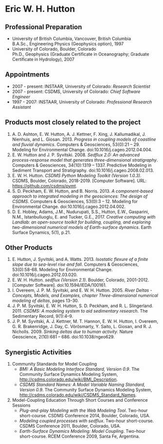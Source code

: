 # Eric W. H. Hutton

## Professional Preparation

*   University of British Columbia, Vancouver, British Columbia  
    B.A.Sc., Engineering Physics (Geophysics option), 1997
*   University of Colorado, Boulder, Colorado  
    Ph.D., Geophysics (Graduate Certificate in Oceanography; Graduate
    Certificate in Hydrology), 2007

## Appointments

*   2007 - present: INSTAAR, University of Colorado: *Research Scientist*
*   2007 - present: CSDMS, University of Colorado: *Chief Software Engineer*
*   1997 - 2007: INSTAAR, University of Colorado: *Professional Research Assistant*

## Products most closely related to the project

1.  A. D. Ashton, E. W. Hutton, A. J. Kettner, F. Xing, J. Kallumadikal, J.
    Nienhuis, and L. Giosan. 2013. *Progress in coupling models of coastline and
    fluvial dynamics*. Computers & Geosciences, 53(0):21 – 29. Modeling for
    Environmental Change. doi:10.1016/j.cageo.2012.04.004.
1.  E. W. Hutton and J. P. Syvitski. 2008. *Sedflux 2.0: An advanced
    process-response model that generates three-dimensional stratigraphy*.
    Computers & Geosciences, 34(10):1319 – 1337. Predictive Modeling in
    Sediment Transport and Stratigraphy. doi:10.1016/j.cageo.2008.02.013.
1.  E. W. H. Hutton.  *CSDMS Python Modeling Toolkit (Version 1.0.3)*.  CSDMS,
    Boulder, Colorado, 2018-2019. [Computer Software].
    URL: https://github.com/csdms/pymt.
1.  S. D. Peckham, E. W. Hutton, and B. Norris. 2013. *A component-based
    approach to integrated modeling in the geosciences: The design of CSDMS*.
    Computers & Geosciences, 53(0):3 – 12. Modeling for Environmental Change.
    doi:10.1016/j.cageo.2012.04.002.
1.  D. E. Hobley, Adams, J.M., Nudurupati, S.S., Hutton, E.W.,
    Gasparini, N.M., Istanbulluoglu, E. and Tucker, G.E., 2017. *Creative
    computing with Landlab: an open-source toolkit for building, coupling,
    and exploring two-dimensional numerical models of Earth-surface
    dynamics*. Earth Surface Dynamics, 5(1), p.21.

## Other Products

1.  E. Hutton, J. Syvitski, and A. Watts.  2013.  *Isostatic flexure of a
    finite slope due to sea-level rise and fall*.  Computers & Geosciences,
    53(0):58-68.  Modeling for Environmental Change.
    doi:10.1016/j.cageo.2012.03.020.
1.  E. W. H. Hutton. *sedflux (Version 2.1)*. Boulder, Colorado, 2001-2012.
    [Computer Software]. doi:10.1594/IEDA/100161.
1.  I. Overeem, J. P. M. Syvitski, and E. W. H. Hutton.  2005.  *River Deltas -
    Concepts, Models, and Examples, chapter Three-dimensional numerical
    modeling of deltas*, pages 13–30.
1.  J. P. M. Syvitski, E. W. H. Hutton, S. D. Peckham, and R. L.
    Slingerland.  2011. *CSDMS: A modeling system to aid sedimentary research*.
    The Sedimentary Record, 9(1):4–9.
1.  J. P. M. Syvitski, A. J. Kettner, M. T. Hannon, E. W. H. Hutton, I.
    Overeem, G. R. Brakenridge, J. Day, C. Vörösmarty, Y. Saito, L. Giosan, and
    R. J. Nicholls.  2009.  *Sinking deltas due to human activity*. Nature
    Geoscience, 2(10):681 – 686. doi:10.1038/ngeo629.

## Synergistic Activities

1.  Community Standards for Model Coupling
    *   *BMI: A Basic Modeling Interface Standard, Version 0.9*. The Community
        Surface Dynamics Modeling System,
        http://csdms.colorado.edu/wiki/BMI_Description.
    *   *CSDMS Standard Names: A Model Variable Naming Standard, Version 0.9*. The
        Community Surface Dynamics Modeling System,
        http://csdms.colorado.edu/wiki/CSDMS_Standard_Names.
2.  Model-Coupling Education Through Short Courses and Conference Sessions
    *   *Plug-and-play Modeling with the Web Modeling Tool*. Two-hour short-course.
        CSDMS Conference 2014, Boulder, Colorado, USA.
    *   *Modeling coupled processes with sedflux*. Two-hour short-course. CSDMS
        Conference 2011, Boulder, Colorado, USA.
    *   *Earth-Surface Dynamics Modeling: Model Coupling*.  Two-hour short-course.
        RCEM Conference 2009, Santa Fe, Argentina.
